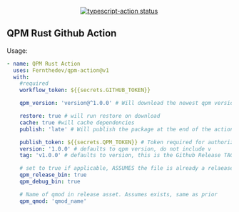 <p align="center">
  <a href="https://github.com/actions/typescript-action/actions"><img alt="typescript-action status" src="https://github.com/Fernthedev/qpm-action/workflows/build-test/badge.svg"></a>
</p>

## QPM Rust Github Action

Usage:

```yaml
- name: QPM Rust Action
  uses: Fernthedev/qpm-action@v1
  with:
    #required
    workflow_token: ${{secrets.GITHUB_TOKEN}}

    qpm_version: 'version@^1.0.0' # Will download the newest qpm version which satisfies the range. By default, if empty, will download the latest release. use ref@main to download a workflow artifact from a branch or commit.

    restore: true # will run restore on download
    cache: true #will cache dependencies
    publish: 'late' # Will publish the package at the end of the action run. `now` will publish the package at the end of the qpm step

    publish_token: ${{secrets.QPM_TOKEN}} # Token required for authorization publish to qpackages.com
    version: '1.0.0' # defaults to qpm version, do not include v
    tag: 'v1.0.0' # defaults to version, this is the Github Release TAG, not version!

    # set to true if applicable, ASSUMES the file is already a relaease asset
    qpm_release_bin: true
    qpm_debug_bin: true

    # Name of qmod in release asset. Assumes exists, same as prior
    qpm_qmod: 'qmod_name'
```
